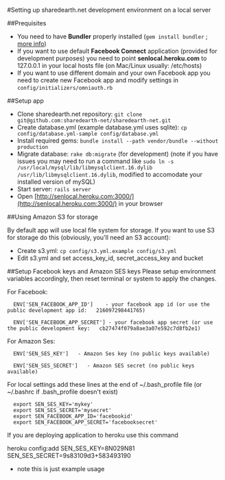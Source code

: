 #Setting up sharedearth.net development environment on a local server

##Prequisites

   * You need to have **Bundler** properly installed (`gem install bundler` ; [more info](http://gembundler.com/))
   * If you want to use default **Facebook Connect** application (provided for development purposes) you need to point **senlocal.heroku.com** to 127.0.0.1 in your local hosts file (on Mac/Linux usually: /etc/hosts)
   * If you want to use different domain and your own Facebook app you need to create new Facebook app and modify settings in `config/initializers/omniauth.rb`

##Setup app

   * Clone sharedearth.net repository: `git clone git@github.com:sharedearth-net/sharedearth-net.git`
   * Create database.yml (example database.yml uses sqlite): `cp config/database.yml-sample config/database.yml`
   * Install required gems: `bundle install --path vendor/bundle --without production`
   * Migrate database: `rake db:migrate` (for development) (note if you have issues you may need to run a command like `sudo ln -s /usr/local/mysql/lib/libmysqlclient.16.dylib /usr/lib/libmysqlclient.16.dylib`, modified to accomodate your installed version of mySQL)
   * Start server: `rails server`
   * Open [http://senlocal.heroku.com:3000/](http://senlocal.heroku.com:3000/) in your browser

##Using Amazon S3 for storage

By default app will use local file system for storage. If you want to use S3 for storage do this (obviously, you'll need an S3 account):

   * Create s3.yml: `cp config/s3.yml.example config/s3.yml`
   * Edit s3.yml and set access_key_id, secret_access_key and bucket
   

##Setup Facebook keys and Amazon SES keys
Please setup environment variables accordingly, then reset terminal or system to apply the changes.

   For Facebook:
      
      ENV['SEN_FACEBOOK_APP_ID']    - your facebook app id (or use the public development app id:   216097298441765)
      
      ENV['SEN_FACEBOOK_APP_SECRET'] - your facebook app secret (or use the public development key:   cb27474f079a8ae3a07e592c7d8fb2e1)
     
   For Amazon Ses:
      
      ENV['SEN_SES_KEY']   - Amazon Ses key (no public keys available)
      
      ENV['SEN_SES_SECRET']   - Amazon SES secret (no public keys available)
       
 For local settings add these lines at the end of ~/.bash_profile file (or ~/.bashrc if .bash_profile doesn't exist)
 
      export SEN_SES_KEY='mykey'
      export SEN_SES_SECRET='mysecret'
      export SEN_FACEBOOK_APP_ID='facebookid'
      export SEN_FACEBOOK_APP_SECRET='facebooksecret'
  
       
 If you are deploying application to heroku use this command 
 
 heroku config:add SEN_SES_KEY=8N029N81 SEN_SES_SECRET=9s83109d3+583493190
 
* note this is just example usage
